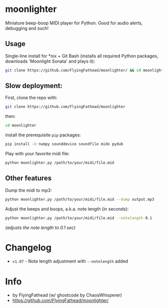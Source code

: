 # moonlighter
Miniature beep-boop MIDI player for Python. Good for audio alerts, debugging and such!

## Usage
Single-line install for *nix + Git Bash (installs all required Python packages, downloads 'Moonlight Sonata' and plays it):
```bash
git clone https://github.com/FlyingFathead/moonlighter/ && cd moonlighter && python moonlighter.py --deploy
```

## Slow deployment:
First, clone the repo with:
```bash
git clone https://github.com/FlyingFathead/moonlighter
```
then:
```bash
cd moonlighter
```
install the prerequisite `pip` packages:
```bash
pip install -U numpy sounddevice soundfile mido pydub
```
Play with your favorite midi file:
```bash
python moonlighter.py /path/to/your/midi/file.mid
```

## Other features
Dump the midi to mp3:
```bash
python moonlighter.py /path/to/your/midi/file.mid --dump output.mp3
```
Adjust the beeps and boops, a.k.a. note length (in seconds):
```bash
python moonlighter.py /path/to/your/midi/file.mid --notelength 0.1
```
_(adjusts the note length to 0.1 sec)_

# Changelog
- `v1.07` - Note length adjustment with `--notelength` added

# Info
- by FlyingFathead (w/ ghostcode by ChaosWhisperer)
- https://github.com/FlyingFathead/moonlighter/
